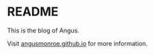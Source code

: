 # README

This is the blog of Angus.

Visit [angusmonroe.github.io](https://angusmonroe.github.io/) for more information.